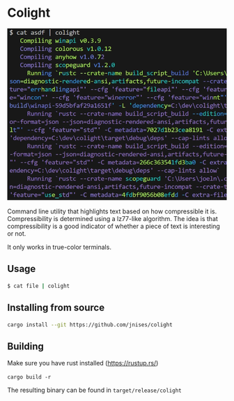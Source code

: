 Colight
=======

![screenshot](docs/screenshot.webp)

Command line utility that highlights text based on how compressible it is.
Compressibility is determined using a lz77-like algorithm.
The idea is that compressibility is a good indicator of whether a piece of text is interesting or not.

It only works in true-color terminals.

## Usage

```bash
$ cat file | colight
```

## Installing from source

```bash
cargo install --git https://github.com/jnises/colight
```

## Building

Make sure you have rust installed (https://rustup.rs/)

`cargo build -r`

The resulting binary can be found in `target/release/colight`
